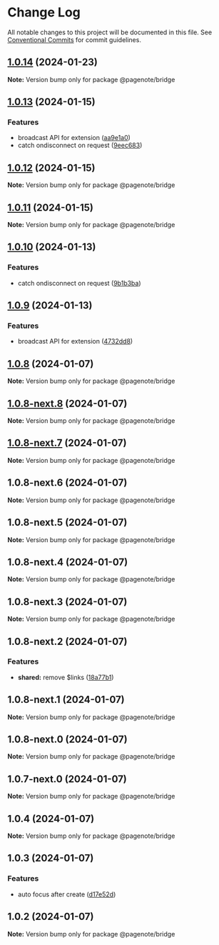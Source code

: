 # Change Log

All notable changes to this project will be documented in this file.
See [Conventional Commits](https://conventionalcommits.org) for commit guidelines.

## [1.0.14](https://github.com/rowthan/pagenote/compare/@pagenote/bridge@1.0.13...@pagenote/bridge@1.0.14) (2024-01-23)

**Note:** Version bump only for package @pagenote/bridge





## [1.0.13](https://github.com/rowthan/pagenote/compare/@pagenote/bridge@1.0.8...@pagenote/bridge@1.0.13) (2024-01-15)


### Features

* broadcast API for extension ([aa9e1a0](https://github.com/rowthan/pagenote/commit/aa9e1a029ec85e1f0c7c318349bf024ee8e5ece4))
* catch ondisconnect on request ([9eec683](https://github.com/rowthan/pagenote/commit/9eec68348dc59a562eeafeb7254034608127f556))





## [1.0.12](https://github.com/rowthan/pagenote/compare/@pagenote/bridge@1.0.11...@pagenote/bridge@1.0.12) (2024-01-15)

**Note:** Version bump only for package @pagenote/bridge





## [1.0.11](https://github.com/rowthan/pagenote/compare/@pagenote/bridge@1.0.10...@pagenote/bridge@1.0.11) (2024-01-15)

**Note:** Version bump only for package @pagenote/bridge





## [1.0.10](https://github.com/rowthan/pagenote/compare/@pagenote/bridge@1.0.9...@pagenote/bridge@1.0.10) (2024-01-13)


### Features

* catch ondisconnect on request ([9b1b3ba](https://github.com/rowthan/pagenote/commit/9b1b3baf0ac0f0465d66e6018d2b1ed023ec0b74))





## [1.0.9](https://github.com/rowthan/pagenote/compare/@pagenote/bridge@1.0.8...@pagenote/bridge@1.0.9) (2024-01-13)


### Features

* broadcast API for extension ([4732dd8](https://github.com/rowthan/pagenote/commit/4732dd8d53546a19a6a32c0041d5ceea6145e976))





## [1.0.8](https://github.com/rowthan/pagenote/compare/@pagenote/bridge@1.0.3...@pagenote/bridge@1.0.8) (2024-01-07)

**Note:** Version bump only for package @pagenote/bridge





## [1.0.8-next.8](https://github.com/rowthan/pagenote/compare/@pagenote/bridge@1.0.8-next.7...@pagenote/bridge@1.0.8-next.8) (2024-01-07)

**Note:** Version bump only for package @pagenote/bridge





## [1.0.8-next.7](https://github.com/rowthan/pagenote/compare/@pagenote/bridge@1.0.8-next.6...@pagenote/bridge@1.0.8-next.7) (2024-01-07)

**Note:** Version bump only for package @pagenote/bridge





## 1.0.8-next.6 (2024-01-07)

**Note:** Version bump only for package @pagenote/bridge





## 1.0.8-next.5 (2024-01-07)

**Note:** Version bump only for package @pagenote/bridge





## 1.0.8-next.4 (2024-01-07)

**Note:** Version bump only for package @pagenote/bridge





## 1.0.8-next.3 (2024-01-07)

**Note:** Version bump only for package @pagenote/bridge





## 1.0.8-next.2 (2024-01-07)


### Features

* **shared:** remove $links ([18a77b1](https://github.com/rowthan/pagenote/commit/18a77b11fbe1ffcede483f7af12ed0506c2afee9))





## 1.0.8-next.1 (2024-01-07)

**Note:** Version bump only for package @pagenote/bridge





## 1.0.8-next.0 (2024-01-07)

**Note:** Version bump only for package @pagenote/bridge





## 1.0.7-next.0 (2024-01-07)

**Note:** Version bump only for package @pagenote/bridge





## 1.0.4 (2024-01-07)

**Note:** Version bump only for package @pagenote/bridge





## 1.0.3 (2024-01-07)


### Features

* auto focus after create ([d17e52d](https://github.com/rowthan/pagenote/commit/d17e52d7279791415aebb5b58c8c792baa1a5606))





## 1.0.2 (2024-01-07)

**Note:** Version bump only for package @pagenote/bridge
